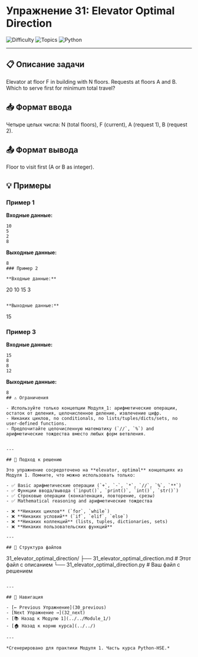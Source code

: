 # Упражнение 31: Elevator Optimal Direction

![Difficulty](https://img.shields.io/badge/Difficulty-Module%201-green)
![Topics](https://img.shields.io/badge/Topics-elevator%2C%20optimal-blue)
![Python](https://img.shields.io/badge/Python-Module%201%20Concepts-yellow)

---

## 📋 Описание задачи

Elevator at floor F in building with N floors. Requests at floors A and B. Which to serve first for minimum total travel?
## 📥 Формат ввода

Четыре целых числа: N (total floors), F (current), A (request 1), B (request 2).
## 📤 Формат вывода

Floor to visit first (A or B as integer).
## 💡 Примеры

### Пример 1

**Входные данные:**
```
10
5
2
8
```

**Выходные данные:**
```
8
### Пример 2

**Входные данные:**
```
20
10
15
3
```

**Выходные данные:**
```
15
### Пример 3

**Входные данные:**
```
15
8
8
12
```

**Выходные данные:**
```
8
## ⚠️ Ограничения

- Используйте только концепции Модуля_1: арифметические операции, остаток от деления, целочисленное деление, извлечение цифр.
- Никаких циклов, no conditionals, no lists/tuples/dicts/sets, no user-defined functions.
- Предпочитайте целочисленную математику (`//`, `%`) and арифметические тождества вместо любых форм ветвления.


---

## 🎯 Подход к решению

Это упражнение сосредоточено на **elevator, optimal** концепциях из Модуля 1. Помните, что можно использовать только:

- ✅ Basic арифметические операции (`+`, `-`, `*`, `//`, `%`, `**`)
- ✅ Функции ввода/вывода (`input()`, `print()`, `int()`, `str()`)
- ✅ Строковые операции (конкатенация, повторение, срезы)
- ✅ Mathematical reasoning and арифметические тождества

- ❌ **Никаких циклов** (`for`, `while`)
- ❌ **Никаких условий** (`if`, `elif`, `else`)
- ❌ **Никаких коллекций** (lists, tuples, dictionaries, sets)
- ❌ **Никаких пользовательских функций**

---

## 📁 Структура файлов
```
31_elevator_optimal_direction/
├── 31_elevator_optimal_direction.md     # Этот файл с описанием
└── 31_elevator_optimal_direction.py     # Ваш файл с решением
```

---

## 🔗 Навигация

- [← Previous Упражнение](30_previous) 
- [Next Упражнение →](32_next)
- [📚 Назад к Модулю 1](../../Module_1/)
- [🏠 Назад к корню курса](../../)

---

*Сгенерировано для практики Модуля 1. Часть курса Python-HSE.*
